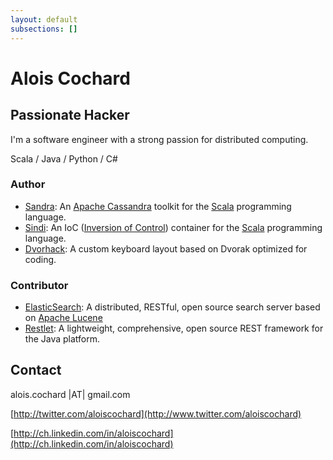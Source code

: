 ```yaml
---
layout: default
subsections: []
---
```


# Alois Cochard

## Passionate Hacker

I'm a software engineer with a strong passion for distributed computing.

Scala / Java / Python / C#

### Author
  * [Sandra](http://github.com/aloiscochard/sandra/): An [Apache Cassandra](http://cassandra.apache.org) toolkit for the [Scala](http://www.scala-lang.org) programming language.
  * [Sindi](http://aloiscochard.github.com/sindi/): An IoC ([Inversion of Control](http://martinfowler.com/articles/injection.html)) container for the [Scala](http://www.scala-lang.org) programming language.
  * [Dvorhack](http://github.com/aloiscochard/dvorhack/): A custom keyboard layout based on Dvorak optimized for coding.

### Contributor
  * [ElasticSearch](https://github.com/aloiscochard/elasticsearch-osem): A distributed, RESTful, open source search server based on [Apache Lucene](https://en.wikipedia.org/wiki/Apache_Lucene)
  * [Restlet](http://www.restlet.org/): A lightweight, comprehensive, open source REST framework for the Java platform.

## Contact

alois.cochard |AT| gmail.com

[http://twitter.com/aloiscochard](http://www.twitter.com/aloiscochard)

[http://ch.linkedin.com/in/aloiscochard](http://ch.linkedin.com/in/aloiscochard)

  
